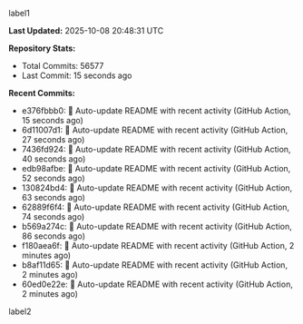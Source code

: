 
label1 
<!-- ACTIVITY_START -->
**Last Updated:** 2025-10-08 20:48:31 UTC

**Repository Stats:**
- Total Commits: 56577
- Last Commit: 15 seconds ago

**Recent Commits:**
- e376fbbb0: 🤖 Auto-update README with recent activity (GitHub Action, 15 seconds ago)
- 6d11007d1: 🤖 Auto-update README with recent activity (GitHub Action, 27 seconds ago)
- 7436fd924: 🤖 Auto-update README with recent activity (GitHub Action, 40 seconds ago)
- edb98afbe: 🤖 Auto-update README with recent activity (GitHub Action, 52 seconds ago)
- 130824bd4: 🤖 Auto-update README with recent activity (GitHub Action, 63 seconds ago)
- 62889f6f4: 🤖 Auto-update README with recent activity (GitHub Action, 74 seconds ago)
- b569a274c: 🤖 Auto-update README with recent activity (GitHub Action, 86 seconds ago)
- f180aea6f: 🤖 Auto-update README with recent activity (GitHub Action, 2 minutes ago)
- b8af11d65: 🤖 Auto-update README with recent activity (GitHub Action, 2 minutes ago)
- 60ed0e22e: 🤖 Auto-update README with recent activity (GitHub Action, 2 minutes ago)
<!-- ACTIVITY_END -->

label2
